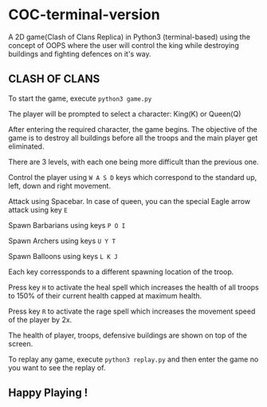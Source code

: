 # COC-terminal-version
A 2D game(Clash of Clans Replica) in Python3 (terminal-based) using the concept of OOPS where the user will control the king while destroying buildings and fighting defences on it's way.

## CLASH OF CLANS

To start the game, execute
`python3 game.py`

The player will be prompted to select a character: King(K) or Queen(Q)

After entering the required character, the game begins. The objective of the game is to destroy all buildings before all the troops and the main player get eliminated.

There are 3 levels, with each one being more difficult than the previous one.

Control the player using `W A S D` keys which correspond to the standard up, left, down and right movement.

Attack using Spacebar. In case of queen, you can the special Eagle arrow attack using key `E`

Spawn Barbarians using keys `P O I`

Spawn Archers using keys `U Y T`

Spawn Balloons using keys `L K J`

Each key corressponds to a different spawning location of the troop.

Press key `H` to activate the heal spell which increases the health of all troops to 150% of their current health capped at maximum health.

Press key `R` to activate the rage spell which increases the movement speed of the player by 2x.

The health of player, troops, defensive buildings are shown on top of the screen.

To replay any game, execute `python3 replay.py` and then enter the game no you want to see the replay of.

## Happy Playing !
